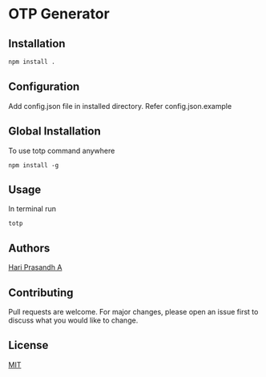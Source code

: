 # OTP Generator

## Installation

```bash
npm install .
```
## Configuration
Add config.json file in installed directory. Refer config.json.example


## Global Installation
To use totp command anywhere
```
npm install -g
```

## Usage
In terminal run
```
totp
```

## Authors
[Hari Prasandh A](https://github.com/ahprasandh)

## Contributing
Pull requests are welcome. For major changes, please open an issue first to discuss what you would like to change.

## License
[MIT](https://choosealicense.com/licenses/mit/)
